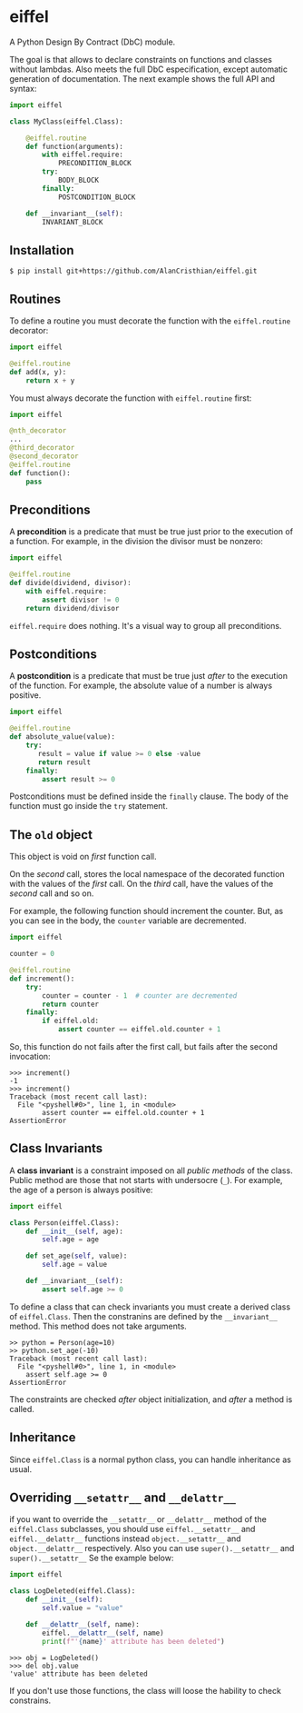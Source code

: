 # eiffel

A Python Design By Contract (DbC) module.

The goal is that allows to declare constraints on functions and classes
without lambdas. Also meets the full DbC especification, except automatic
generation of documentation. The next example shows the full API and syntax:

```python
import eiffel

class MyClass(eiffel.Class):

    @eiffel.routine
    def function(arguments):
        with eiffel.require:
            PRECONDITION_BLOCK
        try:
            BODY_BLOCK
        finally:
            POSTCONDITION_BLOCK

    def __invariant__(self):
        INVARIANT_BLOCK
```

## Installation

```shell
$ pip install git+https://github.com/AlanCristhian/eiffel.git
```

## Routines

To define a routine you must decorate the function with the `eiffel.routine`
decorator:

```python
import eiffel

@eiffel.routine
def add(x, y):
    return x + y
```

You must always decorate the function with `eiffel.routine` first:

```python
import eiffel

@nth_decorator
...
@third_decorator
@second_decorator
@eiffel.routine
def function():
    pass
```

## Preconditions

A **precondition** is a predicate that must be true just prior to the
execution of a function. For example, in the division the divisor must be
nonzero:

```python
import eiffel

@eiffel.routine
def divide(dividend, divisor):
    with eiffel.require:
        assert divisor != 0
    return dividend/divisor
```

`eiffel.require` does nothing. It's a visual way to group all preconditions.

## Postconditions

A **postcondition** is a predicate that must be true just *after* to the
execution of the function. For example, the absolute value of a number is
always positive.

```python
import eiffel

@eiffel.routine
def absolute_value(value):
    try:
       result = value if value >= 0 else -value
       return result
    finally:
        assert result >= 0
```

Postconditions must be defined inside the `finally` clause. The body of the
function must go inside the `try` statement.

## The `old` object

This object is void on *first* function call.

On the *second* call, stores the local namespace of the decorated function with
the values of the *first* call. On the *third* call, have the values of the
*second* call and so on.

For example, the following function should increment the counter. But, as you
can see in the body, the `counter` variable are decremented.

```python
import eiffel

counter = 0

@eiffel.routine
def increment():
    try:
        counter = counter - 1  # counter are decremented
        return counter
    finally:
        if eiffel.old:
            assert counter == eiffel.old.counter + 1
```

So, this function do not fails after the first call, but fails after the second
invocation:

```
>>> increment()
-1
>>> increment()
Traceback (most recent call last):
  File "<pyshell#0>", line 1, in <module>
        assert counter == eiffel.old.counter + 1
AssertionError
```

## Class Invariants

A **class invariant** is a constraint imposed on all *public methods* of the
class. Public method are those that not starts with undersocre (`_`). For
example, the age of a person is always positive:

```python
import eiffel

class Person(eiffel.Class):
    def __init__(self, age):
        self.age = age

    def set_age(self, value):
        self.age = value

    def __invariant__(self):
        assert self.age >= 0
```

To define a class that can check invariants you must create a derived class of
`eiffel.Class`. Then the constranins are defined by the `__invariant__` method.
This method does not take arguments.

```
>> python = Person(age=10)
>> python.set_age(-10)
Traceback (most recent call last):
  File "<pyshell#0>", line 1, in <module>
    assert self.age >= 0
AssertionError
```

The constraints are checked *after* object initialization, and *after* a method
is called.

## Inheritance

Since `eiffel.Class` is a normal python class, you can handle inheritance as
usual.

## Overriding `__setattr__` and `__delattr__`

if you want to override the `__setattr__` or `__delattr__` method of the
`eiffel.Class` subclasses, you should use `eiffel.__setattr__` and
`eiffel.__delattr__` functions instead `object.__setattr__` and
`object.__delattr__` respectively. Also you can use `super().__setattr__` and
`super().__setattr__` Se the example below:

```python
import eiffel

class LogDeleted(eiffel.Class):
    def __init__(self):
        self.value = "value"

    def __delattr__(self, name):
        eiffel.__delattr__(self, name)
        print(f"'{name}' attribute has been deleted")
```

```
>>> obj = LogDeleted()
>>> del obj.value
'value' attribute has been deleted
```

If you don't use those functions, the class will loose the hability to check
constrains.
